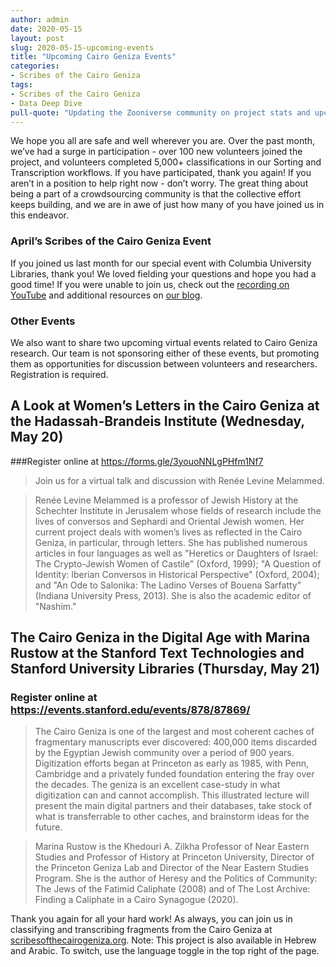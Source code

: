 ```yaml
---
author: admin
date: 2020-05-15
layout: post
slug: 2020-05-15-upcoming-events
title: "Upcoming Cairo Geniza Events"
categories:
- Scribes of the Cairo Geniza
tags:
- Scribes of the Cairo Geniza
- Data Deep Dive
pull-quote: "Updating the Zooniverse community on project stats and upcoming events related to the Cairo Geniza"
---
```


We hope you all are safe and well wherever you are. Over the past month, we’ve had a surge in participation - over 100 new volunteers joined the project, and volunteers completed 5,000+ classifications in our Sorting and Transcription workflows. If you have participated, thank you again! If you aren’t in a position to help right now - don’t worry. The great thing about being a part of a crowdsourcing community is that the collective effort keeps building, and we are in awe of just how many of you have joined us in this endeavor. 

### April’s Scribes of the Cairo Geniza Event
If you joined us last month for our special event with Columbia University Libraries, thank you! We loved fielding your questions and hope you had a good time! If you were unable to join us, check out the [recording on YouTube](https://youtu.be/KQgDYjVpqeE) and additional resources on [our blog](https://judaicadh.github.io/blog/2020-04-14-columbia/). 

### Other Events
We also want to share two upcoming virtual events related to Cairo Geniza research. Our team is not sponsoring either of these events, but promoting them as opportunities for discussion between volunteers and researchers. Registration is required.

## A Look at Women’s Letters in the Cairo Geniza at the Hadassah-Brandeis Institute (Wednesday, May 20)
###Register online at https://forms.gle/3youoNNLgPHfm1Nf7

> Join us for a virtual talk and discussion with Renée Levine Melammed.

> Renée Levine Melammed is a professor of Jewish History at the Schechter Institute in Jerusalem whose fields of research include the lives of conversos and Sephardi and Oriental Jewish women. Her current project deals with women’s lives as reflected in the Cairo Geniza, in particular, through letters. She has published numerous articles in four languages as well as "Heretics or Daughters of Israel: The Crypto-Jewish Women of Castile" (Oxford, 1999); "A Question of Identity: Iberian Conversos in Historical Perspective" (Oxford, 2004); and "An Ode to Salonika: The Ladino Verses of Bouena Sarfatty" (Indiana University Press, 2013). She is also the academic editor of "Nashim."

## The Cairo Geniza in the Digital Age with Marina Rustow at the Stanford Text Technologies and Stanford University Libraries (Thursday, May 21)
### Register online at https://events.stanford.edu/events/878/87869/

> The Cairo Geniza is one of the largest and most coherent caches of fragmentary manuscripts ever discovered: 400,000 items discarded by the Egyptian Jewish community over a period of 900 years. Digitization efforts began at Princeton as early as 1985, with Penn, Cambridge and a privately funded foundation entering the fray over the decades. The geniza is an excellent case-study in what digitization can and cannot accomplish. This illustrated lecture will present the main digital partners and their databases, take stock of what is transferrable to other caches, and brainstorm ideas for the future. 

> Marina Rustow is the Khedouri A. Zilkha Professor of Near Eastern Studies and Professor of History at Princeton University, Director of the Princeton Geniza Lab and Director of the Near Eastern Studies Program. She is the author of Heresy and the Politics of Community: The Jews of the Fatimid Caliphate (2008) and of The Lost Archive: Finding a Caliphate in a Cairo Synagogue (2020).
 
Thank you again for all your hard work! As always, you can join us in classifying and transcribing fragments from the Cairo Geniza at [scribesofthecairogeniza.org](scribesofthecairogeniza.org). Note: This project is also available in Hebrew and Arabic. To switch, use the language toggle in the top right of the page.
 